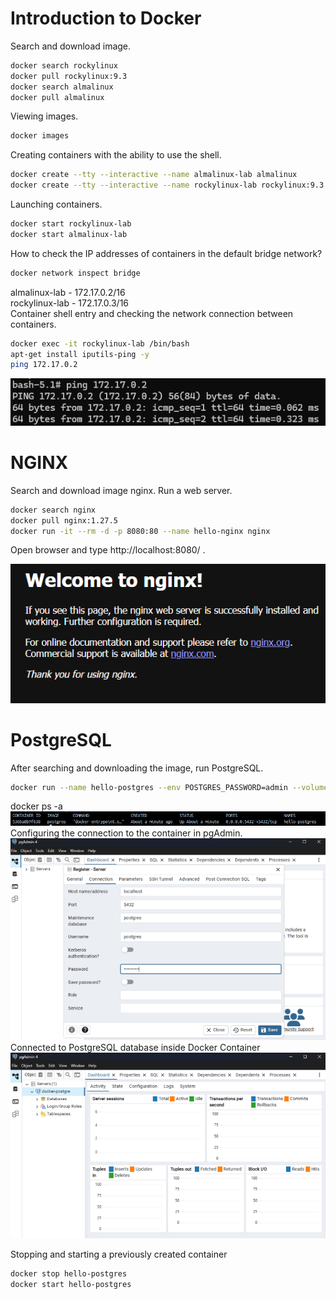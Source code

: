 # Introduction to Docker
Search and download image. 
```bash
docker search rockylinux  
docker pull rockylinux:9.3  
docker search almalinux  
docker pull almalinux  
``` 
Viewing images.  
```bash
docker images
```
Creating containers with the ability to use the shell.  
```bash
docker create --tty --interactive --name almalinux-lab almalinux  
docker create --tty --interactive --name rockylinux-lab rockylinux:9.3  
```
Launching containers. 
```bash 
docker start rockylinux-lab  
docker start almalinux-lab  
```
How to check the IP addresses of containers in the default bridge network?
```bash
docker network inspect bridge
```

almalinux-lab - 172.17.0.2/16  
rockylinux-lab  - 172.17.0.3/16  
Container shell entry and checking the network connection between containers.  
```bash
docker exec -it rockylinux-lab /bin/bash  
apt-get install iputils-ping -y  
ping 172.17.0.2  
```
![alt text](./assets/network1.png)  

# NGINX
Search and download image nginx. Run a web server.
```bash
docker search nginx
docker pull nginx:1.27.5
docker run -it --rm -d -p 8080:80 --name hello-nginx nginx  
```
Open browser and type http://localhost:8080/ .

![alt text](./assets/network2.png)  

# PostgreSQL
After searching and downloading the image, run PostgreSQL.
```bash
docker run --name hello-postgres --env POSTGRES_PASSWORD=admin --volume postgres-volume:/var/lib/postgresql/data --publish 5432:5432 --detach postgres
```
docker ps -a  
![alt text](./assets/postgre1.png)   
Configuring the connection to the container in pgAdmin.  
![alt text](./assets/postgre2.png)  
Connected to PostgreSQL database inside Docker Container  
![alt text](./assets/postgre3.png)   

Stopping and starting a previously created container

```bash
docker stop hello-postgres
docker start hello-postgres
```